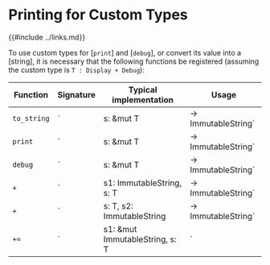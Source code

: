 Printing for Custom Types
========================

{{#include ../links.md}}

To use custom types for [`print`] and [`debug`], or convert its value into a [string], it is necessary that the following
functions be registered (assuming the custom type is `T : Display + Debug`):

| Function    | Signature                                        | Typical implementation                | Usage                                                                                   |
| ----------- | ------------------------------------------------ | ------------------------------------- | --------------------------------------------------------------------------------------- |
| `to_string` | `|s: &mut T| -> ImmutableString`                 | `s.to_string().into()`                | Converts the custom type into a [string]                                                |
| `print`     | `|s: &mut T| -> ImmutableString`                 | `s.to_string().into()`                | Converts the custom type into a [string] for the [`print`](#print-and-debug) statement  |
| `debug`     | `|s: &mut T| -> ImmutableString`                 | `format!("{:?}", s).into()`           | Converts the custom type into a [string] for the [`debug`](#print-and-debug) statement  |
| `+`         | `|s1: ImmutableString, s: T| -> ImmutableString` | `s1 + s`                              | Append the custom type to another [string], for `print("Answer: " + type);` usage       |
| `+`         | `|s: T, s2: ImmutableString| -> ImmutableString` | `s.to_string().push_str(&s2).into();` | Append another [string] to the custom type, for `print(type + " is the answer");` usage |
| `+=`        | `|s1: &mut ImmutableString, s: T|`               | `s1 += s.to_string()`                 | Append the custom type to an existing [string], for `s += type;` usage                  |
